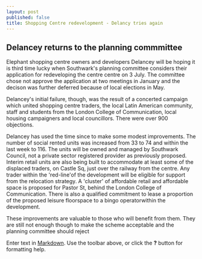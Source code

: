 ```yaml
---
layout: post
published: false
title: Shopping Centre redevelopment - Delancy tries again
---
```

## Delancey returns to the planning commmittee

Elephant shopping centre owners and developers Delancey will be hoping it is third time lucky when Southwark's planning committee considers their application for redeveloping the centre centre on 3 July.  The committee chose not approve the application at two meetings in January and the decison was further deferred because of local elections in May.  

Delancey's initial failure, though, was the result of a concerted campaign which united shopping centre traders, the local Latin American community, staff and students from the London College of Communication,  local housing campaigners and local councillors.  There were over 900 objections.

Delancey has used the time since to make some modest improvements.  The number of social rented units was increased from 33 to 74 and within the last week to 116.  The units will be owned and managed by Southwark Council, not a private sector registered provider as previously proposed.  Interim retail units are also being built to accommodate at least some of the displaced traders, on Castle Sq, just over the railway from the centre.  Any trader within the 'red-line'of the development will be eligible for support from the relocation strategy.  A 'cluster' of affordable retail and affordable space is proposed for Pastor St, behind the London College of Communication.  There is also a qualified commitment to lease a proportion of the proposed leisure floorspace to a bingo operatorwithin the development.

These improvements are valuable to those who will benefit from them.  They are still not enough though to make the scheme acceptable and the planning committee should reject 

Enter text in [Markdown](http://daringfireball.net/projects/markdown/). Use the toolbar above, or click the **?** button for formatting help.
